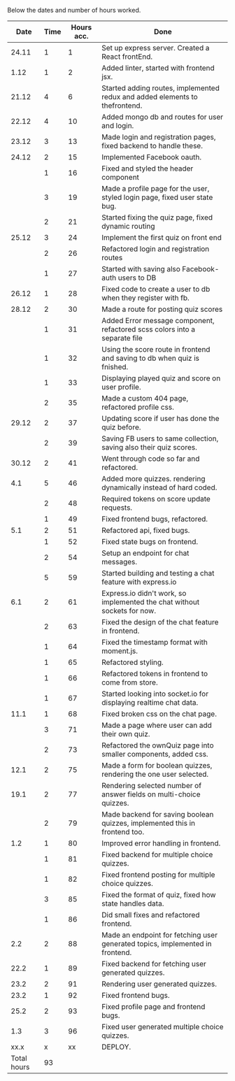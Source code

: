 Below the dates and number of hours worked.

| Date        | Time | Hours acc. | Done                                                                          |
| ----------- | ---- | ---------- | ----------------------------------------------------------------------------- |
| 24.11       | 1    | 1          | Set up express server. Created a React frontEnd.                              |
| 1.12        | 1    | 2          | Added linter, started with frontend jsx.                                      |
| 21.12       | 4    | 6          | Started adding routes, implemented redux and added elements to thefrontend.   |
| 22.12       | 4    | 10         | Added mongo db and routes for user and login.                                 |
| 23.12       | 3    | 13         | Made login and registration pages, fixed backend to handle these.             |
| 24.12       | 2    | 15         | Implemented Facebook oauth.                                                   |
|             | 1    | 16         | Fixed and styled the header component                                         |
|             | 3    | 19         | Made a profile page for the user, styled login page, fixed user state bug.    |
|             | 2    | 21         | Started fixing the quiz page, fixed dynamic routing                           |
| 25.12       | 3    | 24         | Implement the first quiz on front end                                         |
|             | 2    | 26         | Refactored login and registration routes                                      |
|             | 1    | 27         | Started with saving also Facebook-auth users to DB                            |
| 26.12       | 1    | 28         | Fixed code to create a user to db when they register with fb.                 |
| 28.12       | 2    | 30         | Made a route for posting quiz scores                                          |
|             | 1    | 31         | Added Error message component, refactored scss colors into a separate file    |
|             | 1    | 32         | Using the score route in frontend and saving to db when quiz is fnished.      |
|             | 1    | 33         | Displaying played quiz and score on user profile.                             |
|             | 2    | 35         | Made a custom 404 page, refactored profile css.                               |
| 29.12       | 2    | 37         | Updating score if user has done the quiz before.                              |
|             | 2    | 39         | Saving FB users to same collection, saving also their quiz scores.            |
| 30.12       | 2    | 41         | Went through code so far and refactored.                                      |
| 4.1         | 5    | 46         | Added more quizzes. rendering dynamically instead of hard coded.              |
|             | 2    | 48         | Required tokens on score update requests.                                     |
|             | 1    | 49         | Fixed frontend bugs, refactored.                                              |
| 5.1         | 2    | 51         | Refactored api, fixed bugs.                                                   |
|             | 1    | 52         | Fixed state bugs on frontend.                                                 |
|             | 2    | 54         | Setup an endpoint for chat messages.                                          |
|             | 5    | 59         | Started building and testing a chat feature with express.io                   |
| 6.1         | 2    | 61         | Express.io didn't work, so implemented the chat without sockets for now.      |
|             | 2    | 63         | Fixed the design of the chat feature in frontend.                             |
|             | 1    | 64         | Fixed the timestamp format with moment.js.                                    |
|             | 1    | 65         | Refactored styling.                                                           |
|             | 1    | 66         | Refactored tokens in frontend to come from store.                             |
|             | 1    | 67         | Started looking into socket.io for displaying realtime chat data.             |
| 11.1        | 1    | 68         | Fixed broken css on the chat page.                                            |
|             | 3    | 71         | Made a page where user can add their own quiz.                                |
|             | 2    | 73         | Refactored the ownQuiz page into smaller components, added css.               |
| 12.1        | 2    | 75         | Made a form for boolean quizzes, rendering the one user selected.             |
| 19.1        | 2    | 77         | Rendering selected number of answer fields on multi-choice quizzes.           |
|             | 2    | 79         | Made backend for saving boolean quizzes, implemented this in frontend too.    |
| 1.2         | 1    | 80         | Improved error handling in frontend.                                          |
|             | 1    | 81         | Fixed backend for multiple choice quizzes.                                    |
|             | 1    | 82         | Fixed frontend posting for multiple choice quizzes.                           |
|             | 3    | 85         | Fixed the format of quiz, fixed how state handles data.                       |
|             | 1    | 86         | Did small fixes and refactored frontend.                                      |
| 2.2         | 2    | 88         | Made an endpoint for fetching user generated topics, implemented in frontend. |
| 22.2        | 1    | 89         | Fixed backend for fetching user generated quizzes.                            |
| 23.2        | 2    | 91         | Rendering user generated quizzes.                                             |
| 23.2        | 1    | 92         | Fixed frontend bugs.                                                          |
| 25.2        | 2    | 93         | Fixed profile page and frontend bugs.                                         |
| 1.3         | 3    | 96         | Fixed user generated multiple choice quizzes.                                 |
| xx.x        | x    | xx         | DEPLOY.                                                                       |
| Total hours | 93   |            |
